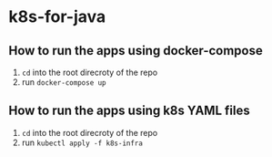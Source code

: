 # k8s-for-java

## How to run the apps using docker-compose
1. `cd` into the root direcroty of the repo
2. run `docker-compose up`

## How to run the apps using k8s YAML files
1. `cd` into the root direcroty of the repo
2. run `kubectl apply -f k8s-infra`
